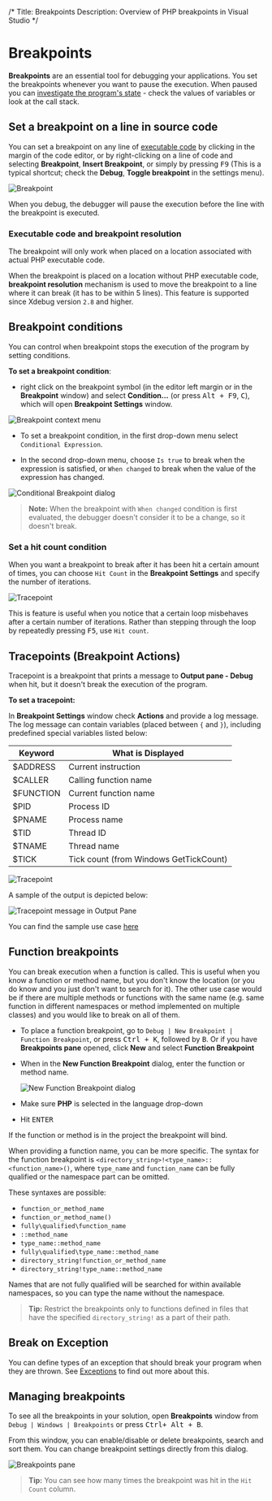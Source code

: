 /*
Title: Breakpoints
Description: Overview of PHP breakpoints in Visual Studio
*/

# Breakpoints

**Breakpoints** are an essential tool for debugging your applications. You set the breakpoints whenever you want to pause the execution. When paused you can [investigate the program's state](inspecting-data) - check the values of variables or look at the call stack.

## Set a breakpoint on a line in source code

You can set a breakpoint on any line of [executable code](#executable-code) by clicking in the margin of the code editor, or by right-clicking on a line of code and selecting **Breakpoint**, **Insert Breakpoint**, or simply by pressing <kbd>F9</kbd> (This is a typical shortcut; check the **Debug**, **Toggle breakpoint** in the settings menu).

![Breakpoint](imgs\breakpoint.png)

When you debug, the debugger will pause the execution before the line with the breakpoint is executed.

### Executable code and breakpoint resolution

The breakpoint will only work when placed on a location associated with actual PHP executable code.

When the breakpoint is placed on a location without PHP executable code, **breakpoint resolution** mechanism is used to move the breakpoint to a line where it can break (it has to be within 5 lines). This feature is supported since Xdebug version `2.8` and higher.

## Breakpoint conditions

You can control when breakpoint stops the execution of the program by setting conditions.

**To set a breakpoint condition**:

- right click on the breakpoint symbol (in the editor left margin or in the **Breakpoint** window) and select **Condition...**  (or press <kbd>Alt + F9</kbd>, <kbd>C</kbd>), which will open **Breakpoint Settings** window.

![Breakpoint context menu](imgs\breakpoints-menu.png)

 - To set a breakpoint condition, in the first drop-down menu select `Conditional Expression`.

 - In the second drop-down menu, choose `Is true` to break when the expression is satisfied, or `When changed` to break when the value of the expression has changed.
 
 ![Conditional Breakpoint dialog](imgs\breakpoint-condition.png)

 > **Note:** When the breakpoint with `When changed` condition is first evaluated, the debugger doesn't consider it to be a change, so it doesn't break.

### Set a hit count condition

When you want a breakpoint to break after it has been hit a certain amount of times, you can choose `Hit Count` in the **Breakpoint Settings** and specify the number of iterations.

![Tracepoint](imgs\hitcount.png)

This is feature is useful when you notice that a certain loop misbehaves after a certain number of iterations. Rather than stepping through the loop by repeatedly pressing <kbd>F5</kbd>, use `Hit count`.

## Tracepoints (Breakpoint Actions)

Tracepoint is a breakpoint that prints a message to **Output pane - Debug** when hit, but it doesn't break the execution of the program.

**To set a tracepoint:**

In **Breakpoint Settings** window check **Actions** and provide a log message. The log message can contain variables (placed between `{` and `}`), including predefined special variables listed below:

| Keyword | What is Displayed |
| ----------- | ----------- |
| $ADDRESS | Current instruction |
| $CALLER | Calling function name |
| $FUNCTION | Current function name |
| $PID | Process ID |
| $PNAME | Process name |
| $TID | Thread ID |
| $TNAME | Thread name |
| $TICK | Tick count (from Windows GetTickCount) |

 ![Tracepoint](imgs\tracepoint.png)

A sample of the output is depicted below:

![Tracepoint message in Output Pane](imgs\tracepoint-result.png)

You can find the sample use case [here](https://blog.devsense.com/2017/07/advanced-debug#heading-5)

## Function breakpoints

You can break execution when a function is called. This is useful when you know a function or method name, but you don't know the location (or you do know and you just don't want to search for it). The other use case would be if there are multiple methods or functions with the same name (e.g. same function in different namespaces or method implemented on multiple classes) and you would like to break on all of them.

- To place a function breakpoint, go to `Debug | New Breakpoint | Function Breakpoint`, or press <kbd>Ctrl + K</kbd>, followed by <kbd>B</kbd>.
Or if you have **Breakpoints pane** opened, click **New** and select **Function Breakpoint**

- When in the **New Function Breakpoint** dialog, enter the function or method name.
  
  ![New Function Breakpoint dialog](imgs\vs-php-function-breakpoint.gif)

- Make sure **PHP** is selected in the language drop-down
- Hit <kbd>ENTER</kbd>

If the function or method is in the project the breakpoint will bind.

When providing a function name, you can be more specific. The syntax for the function breakpoint is `<directory_string>!<type_name>::<function_name>()`, where `type_name` and `function_name` can be fully qualified or the namespace part can be omitted.

These syntaxes are possible:
- `function_or_method_name`
- `function_or_method_name()`
- `fully\qualified\function_name`
- `::method_name`
- `type_name::method_name`
- `fully\qualified\type_name::method_name`
- `directory_string!function_or_method_name`
- `directory_string!type_name::method_name`

Names that are not fully qualified will be searched for within available namespaces, so you can type the name without the namespace. 
 
> **Tip:** Restrict the breakpoints only to functions defined in files that have the specified `directory_string!` as a part of their path.


## Break on Exception

You can define types of an exception that should break your program when they are thrown. See [Exceptions](exceptions) to find out more about this.

## Managing breakpoints

To see all the breakpoints in your solution, open **Breakpoints** window from `Debug | Windows | Breakpoints` or press <kbd>Ctrl+ Alt + B</kbd>.

From this window, you can enable/disable or delete breakpoints, search and sort them. You can change breakpoint settings directly from this dialog.

![Breakpoints pane](imgs\breakpoints-pane.png)

> **Tip:** You can see how many times the breakpoint was hit in the `Hit Count` column.